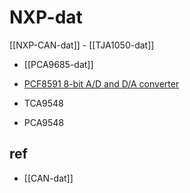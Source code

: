 
# NXP-dat

[[NXP-CAN-dat]] - [[TJA1050-dat]]

- [[PCA9685-dat]]

- [PCF8591 8-bit A/D and D/A converter](https://www.nxp.com/docs/en/data-sheet/PCF8591.pdf)

- TCA9548 
- PCA9548


## ref 

- [[CAN-dat]]